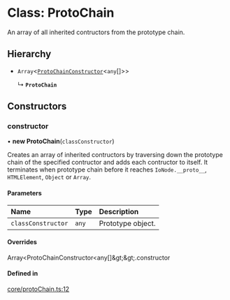 # Class: ProtoChain

An array of all inherited contructors from the prototype chain.

## Hierarchy

- `Array`<[`ProtoChainConstructor`](../README.md#protochainconstructor)<`any`[]\>\>

  ↳ **`ProtoChain`**

## Constructors

### constructor

• **new ProtoChain**(`classConstructor`)

Creates an array of inherited contructors by traversing down the prototype chain of the specified contructor and adds each contructor to itself.
It terminates when prototype chain before it reaches `IoNode.__proto__`, `HTMLElement`, `Object` or `Array`.

#### Parameters

| Name | Type | Description |
| :------ | :------ | :------ |
| `classConstructor` | `any` | Prototype object. |

#### Overrides

Array&lt;ProtoChainConstructor&lt;any[]\&gt;\&gt;.constructor

#### Defined in

[core/protoChain.ts:12](https://github.com/io-gui/iogui/blob/tsc/src/core/protoChain.ts#L12)

